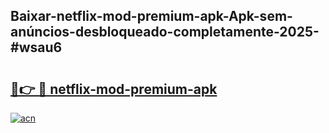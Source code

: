 ## Baixar-netflix-mod-premium-apk-Apk-sem-anúncios-desbloqueado-completamente-2025-#wsau6

# <h2><a href="https://ainizakaria.my?title=netflix-mod-premium-apk&ref=20M">🔗👉 🔴 netflix-mod-premium-apk</a></h2>

[![acn](https://github.com/user-attachments/assets/0f9c940e-d8b0-45ae-aac7-cd30a18b3e1c)](https://ainizakaria.my?title=netflix-mod-premium-apk&ref=20M)

